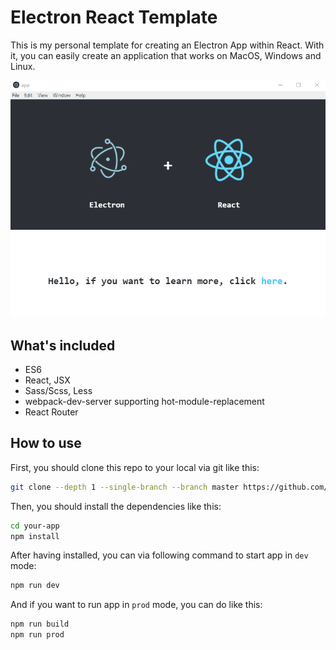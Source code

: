 # Electron React Template

This is my personal template for creating an Electron App within React. With it, you can easily create an application that works on MacOS, Windows and Linux.

<p align="center">
  <img src="https://raw.githubusercontent.com/howardt12345/howardt12345/master/electron-app-template.gif"/>
</p>

## What's included

- ES6
- React, JSX
- Sass/Scss, Less
- webpack-dev-server supporting hot-module-replacement
- React Router

## How to use

First, you should clone this repo to your local via git like this: 

```bash
git clone --depth 1 --single-branch --branch master https://github.com/howardt12345/electron-react-template.git your-app
```

Then, you should install the dependencies like this:

```bash
cd your-app
npm install
```

After having installed, you can via following command to start app in `dev` mode:

```bash
npm run dev
```

And if you want to run app in `prod` mode, you can do like this:

```bash
npm run build
npm run prod
```
